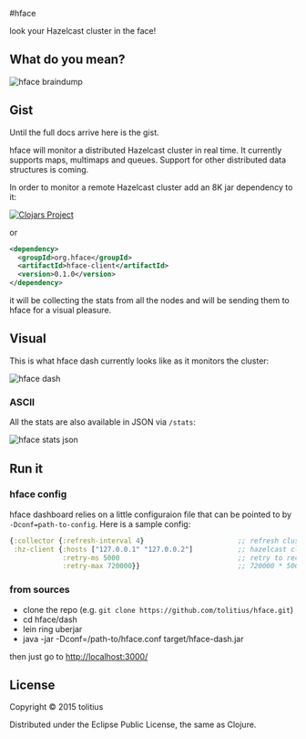#hface

look your Hazelcast cluster in the face!

## What do you mean?

![hface braindump](https://github.com/tolitius/hface/blob/master/doc/hface-braindump.jpg?raw=true)

## Gist

Until the full docs arrive here is the gist.

hface will monitor a distributed Hazelcast cluster in real time. It currently supports maps, multimaps and queues. 
Support for other distributed data structures is coming.

In order to monitor a remote Hazelcast cluster add an 8K jar dependency to it:

[![Clojars Project](http://clojars.org/org.hface/hface-client/latest-version.svg)](http://clojars.org/org.hface/hface-client)

or

```xml
<dependency>
  <groupId>org.hface</groupId>
  <artifactId>hface-client</artifactId>
  <version>0.1.0</version>
</dependency>
```

it will be collecting the stats from all the nodes and will be sending them to hface for a visual pleasure.

## Visual

This is what hface dash currently looks like as it monitors the cluster:

![hface dash](https://github.com/tolitius/hface/blob/master/doc/hface-dash.png?raw=true)

### ASCII

All the stats are also available in JSON via `/stats`:

![hface stats json](https://raw.githubusercontent.com/tolitius/hface/master/doc/stats.json.png?raw=true)

## Run it

### hface config

hface dashboard relies on a little configuraion file that can be pointed to by `-Dconf=path-to-config`. Here is a sample config:

```clojure
{:collector {:refresh-interval 4}                       ;; refresh cluster stats every 4 seconds
 :hz-client {:hosts ["127.0.0.1" "127.0.0.2"]           ;; hazelcast cluster hosts/ips
             :retry-ms 5000                             ;; retry to reconnect in 5 seconds
             :retry-max 720000}}                        ;; 720000 * 5000 = one hour
```

### from sources

* clone the repo (e.g. `git clone https://github.com/tolitius/hface.git`)
* cd hface/dash
* lein ring uberjar
* java -jar -Dconf=/path-to/hface.conf target/hface-dash.jar

then just go to [http://localhost:3000/](http://localhost:3000/)

## License

Copyright © 2015 tolitius

Distributed under the Eclipse Public License, the same as Clojure.
